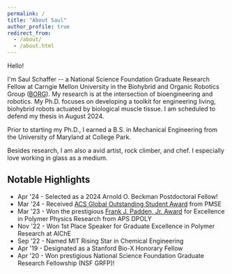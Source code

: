 ```yaml
---
permalink: /
title: "About Saul"
author_profile: true
redirect_from: 
  - /about/
  - /about.html
---
```


Hello!

I'm Saul Schaffer -- a National Science Foundation Graduate Research Fellow at Carngie Mellon University in the Biohybrid and Organic Robotics Group ([BORG](https://www.meche.engineering.cmu.edu/faculty/borg/index.html)). My research is at the intersection of bioengineering and robotics. My Ph.D. focuses on developing a toolkit for engineering living, biohybrid robots actuated by biological muscle tissue. I am scheduled to defend my thesis in August 2024. 

Prior to starting my Ph.D., I earned a B.S. in Mechanical Engineering from the University of Maryland at College Park. 

Besides research, I am also a avid artist, rock climber, and chef. I especially love working in glass as a medium. 

<!--




# I'm Pam Cai – a 2024 Arnold O. Beckman Postdoctoral Fellow in the [Tirrell Lab](https://pme.uchicago.edu/group/tirrell-lab) at the University of Chicago Pritzker School of Molecular Engineering, where my focus is on synthesizing sustainable polymer materials by leveraging polyelectrolyte complexation. I successfully defended my Ph.D. in Chemical Engineering at Stanford University in May 2023. During my Ph.D., I worked with [Professor Andrew Spakowitz](https://web.stanford.edu/~ajspakow/) and [Professor Sarah Heilshorn](https://web.stanford.edu/group/heilshorn/), focusing on using polymer physics models to gain fundamental insight into biomaterial development and biological fluid physics. Prior to starting my Ph.D., I completed a B.S. in Chemical Engineering at MIT.  

# Besides <a href="research">research</a>, I am also very dedicated to STEM outreach and have been a part of many mentoring organizations with missions to help women and underrepresented minorities to gain access to resources they need to succeed, including [Minds Matter](https://mindsmatternyc.org) in New York City and [Future Advancers for Science and Technology (FAST)](https://fast.stanford.edu) at Stanford. I am especially passionate about introducing more students to the field of chemical engineering, which I think gives a great skillset to tackle most modern engineering challenges.
-->

## Notable Highlights

* Apr '24 - Selected as a 2024 Arnold O. Beckman Postdoctoral Fellow!
* Mar '24 - Received [ACS Global Outstanding Student Award](https://pmsedivision.org/2024/04/2024-global-student-and-mentor-award-announced/) from PMSE
* Mar '23 - Won the prestigious [Frank J. Padden, Jr. Award](https://engage.aps.org/dpoly/honors/prizes-awards/frank-padden-award) for Excellence in Polymer Physics Research from APS DPOLY
* Nov '22 - Won 1st Place Speaker for Graduate Excellence in Polymer Research at AIChE
* Sep '22 - Named MIT Rising Star in Chemical Engineering
* Apr '19 - Designated as a Stanford Bio-X Honorary Fellow
* Apr '20 - Won prestigious National Science Foundation Graduate Research Fellowship (NSF GRFP)!



